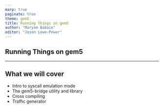 ```yaml
---
marp: true
paginate: true
theme: gem5
title: Running Things on gem5
author: "Maryam Babaie"
editor: "Jason Lowe-Power"
---
```


<!-- _class: title -->

## Running Things on gem5

---

## What we will cover

- Intro to syscall emulation mode
- The gem5-bridge utility and library
- Cross compiling
- Traffic generator
